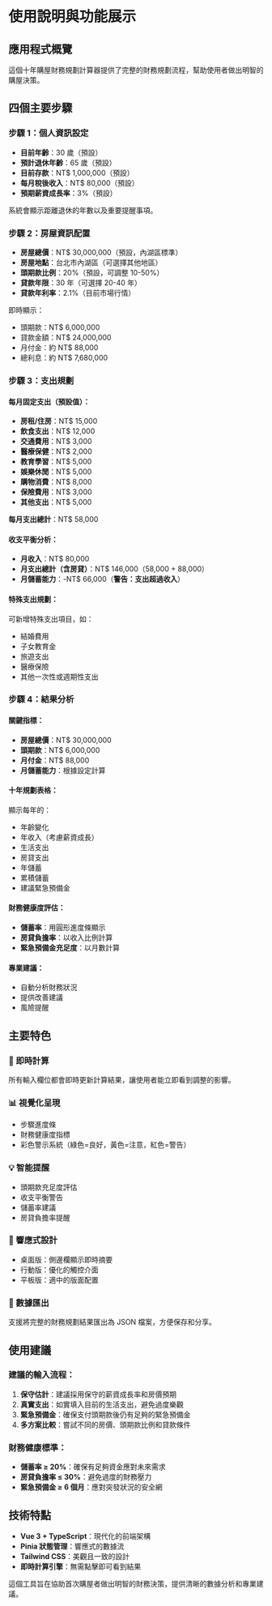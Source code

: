 # 使用說明與功能展示

## 應用程式概覽

這個十年購屋財務規劃計算器提供了完整的財務規劃流程，幫助使用者做出明智的購屋決策。

## 四個主要步驟

### 步驟 1：個人資訊設定

- **目前年齡**：30 歲（預設）
- **預計退休年齡**：65 歲（預設）
- **目前存款**：NT$ 1,000,000（預設）
- **每月稅後收入**：NT$ 80,000（預設）
- **預期薪資成長率**：3%（預設）

系統會顯示距離退休的年數以及重要提醒事項。

### 步驟 2：房屋資訊配置

- **房屋總價**：NT$ 30,000,000（預設，內湖區標準）
- **房屋地點**：台北市內湖區（可選擇其他地區）
- **頭期款比例**：20%（預設，可調整 10-50%）
- **貸款年限**：30 年（可選擇 20-40 年）
- **貸款年利率**：2.1%（目前市場行情）

即時顯示：

- 頭期款：NT$ 6,000,000
- 貸款金額：NT$ 24,000,000
- 月付金：約 NT$ 88,000
- 總利息：約 NT$ 7,680,000

### 步驟 3：支出規劃

#### 每月固定支出（預設值）：

- **房租/住房**：NT$ 15,000
- **飲食支出**：NT$ 12,000
- **交通費用**：NT$ 3,000
- **醫療保健**：NT$ 2,000
- **教育學習**：NT$ 5,000
- **娛樂休閒**：NT$ 5,000
- **購物消費**：NT$ 8,000
- **保險費用**：NT$ 3,000
- **其他支出**：NT$ 5,000

**每月支出總計**：NT$ 58,000

#### 收支平衡分析：

- **月收入**：NT$ 80,000
- **月支出總計（含房貸）**：NT$ 146,000（58,000 + 88,000）
- **月儲蓄能力**：-NT$ 66,000（**警告：支出超過收入**）

#### 特殊支出規劃：

可新增特殊支出項目，如：

- 結婚費用
- 子女教育金
- 旅遊支出
- 醫療保險
- 其他一次性或週期性支出

### 步驟 4：結果分析

#### 關鍵指標：

- **房屋總價**：NT$ 30,000,000
- **頭期款**：NT$ 6,000,000
- **月付金**：NT$ 88,000
- **月儲蓄能力**：根據設定計算

#### 十年規劃表格：

顯示每年的：

- 年齡變化
- 年收入（考慮薪資成長）
- 生活支出
- 房貸支出
- 年儲蓄
- 累積儲蓄
- 建議緊急預備金

#### 財務健康度評估：

- **儲蓄率**：用圓形進度條顯示
- **房貸負擔率**：以收入比例計算
- **緊急預備金充足度**：以月數計算

#### 專業建議：

- 自動分析財務狀況
- 提供改善建議
- 風險提醒

## 主要特色

### 🎯 即時計算

所有輸入欄位都會即時更新計算結果，讓使用者能立即看到調整的影響。

### 📊 視覺化呈現

- 步驟進度條
- 財務健康度指標
- 彩色警示系統（綠色=良好，黃色=注意，紅色=警告）

### 💡 智能提醒

- 頭期款充足度評估
- 收支平衡警告
- 儲蓄率建議
- 房貸負擔率提醒

### 📱 響應式設計

- 桌面版：側邊欄顯示即時摘要
- 行動版：優化的觸控介面
- 平板版：適中的版面配置

### 🔄 數據匯出

支援將完整的財務規劃結果匯出為 JSON 檔案，方便保存和分享。

## 使用建議

### 建議的輸入流程：

1. **保守估計**：建議採用保守的薪資成長率和房價預期
2. **真實支出**：如實填入目前的生活支出，避免過度樂觀
3. **緊急預備金**：確保支付頭期款後仍有足夠的緊急預備金
4. **多方案比較**：嘗試不同的房價、頭期款比例和貸款條件

### 財務健康標準：

- **儲蓄率 ≥ 20%**：確保有足夠資金應對未來需求
- **房貸負擔率 ≤ 30%**：避免過度的財務壓力
- **緊急預備金 ≥ 6 個月**：應對突發狀況的安全網

## 技術特點

- **Vue 3 + TypeScript**：現代化的前端架構
- **Pinia 狀態管理**：響應式的數據流
- **Tailwind CSS**：美觀且一致的設計
- **即時計算引擎**：無需點擊即可看到結果

這個工具旨在協助首次購屋者做出明智的財務決策，提供清晰的數據分析和專業建議。
